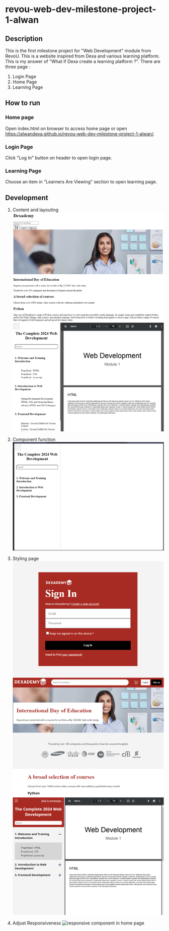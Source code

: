 # revou-web-dev-milestone-project-1-alwan

## Description

This is the first milestone project for "Web Development" module from RevoU. This is a website inspired from Dexa and various learning platform. This is my answer of "What if Dexa create a learning platform ?". There are three page :

1. Login Page
2. Home Page
3. Learning Page

## How to run

### Home page

Open index.html on browser to access home page or open https://alwandexa.github.io/revou-web-dev-milestone-project-1-alwan/.

### Login Page

Click "Log In" button on header to open login page.

### Learning Page

Choose an item in "Learners Are Viewing" section to open learning page.

## Development

1. Content and layouting
   ![home page before styling](docs/image.png)
   ![learning page before styling](docs/image-1.png)

2. Component function
   ![create functional component](docs/gif-1.gif)

3. Styling page
   ![login page](docs/image-4.png)
   ![home page after styling](docs/image-2.png)
   ![learning page after styling](docs/image-3.png)

4. Adjust Responsiveness
   ![responsive component in home page](docs/gif-2.gif)
